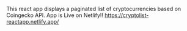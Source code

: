 This react app displays a paginated list of cryptocurrencies based on Coingecko API.
App is Live on Netlify!!
https://cryptolist-reactapp.netlify.app/
